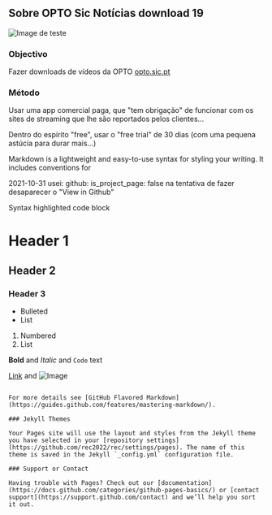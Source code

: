 ## Sobre OPTO Sic Notícias download 19
<!--
2021-10-30 vamos lá a "comment out" isto da edição:
You can use the [editor on GitHub](https://github.com/rec2022/rec/edit/main/README.md) to maintain and preview the content for your website in Markdown files.

Whenever you commit to this repository, GitHub Pages will run [Jekyll](https://jekyllrb.com/) to rebuild the pages in your site, from the content in your Markdown files.
-->
![Image de teste](https://i.ibb.co/2gPdW9H/2021-04-19-estrada-Rebelva-esplanadas-1.jpg)
### Objectivo
Fazer downloads de vídeos da OPTO [opto.sic.pt](https://opto.sic.pt)
### Método
Usar uma app comercial paga, que "tem obrigação" de funcionar com os sites de streaming que lhe são reportados pelos clientes... 

Dentro do espírito "free", usar o "free trial" de 30 dias (com uma pequena astúcia para durar mais...) 

Markdown is a lightweight and easy-to-use syntax for styling your writing. It includes conventions for

2021-10-31 usei:
github:
  is_project_page: false
na tentativa de fazer desaparecer o "View in Github"


Syntax highlighted code block

# Header 1
## Header 2
### Header 3

- Bulleted
- List

1. Numbered
2. List

**Bold** and _Italic_ and `Code` text

[Link](url) and ![Image](src)
```

For more details see [GitHub Flavored Markdown](https://guides.github.com/features/mastering-markdown/).

### Jekyll Themes

Your Pages site will use the layout and styles from the Jekyll theme you have selected in your [repository settings](https://github.com/rec2022/rec/settings/pages). The name of this theme is saved in the Jekyll `_config.yml` configuration file.

### Support or Contact

Having trouble with Pages? Check out our [documentation](https://docs.github.com/categories/github-pages-basics/) or [contact support](https://support.github.com/contact) and we’ll help you sort it out.
